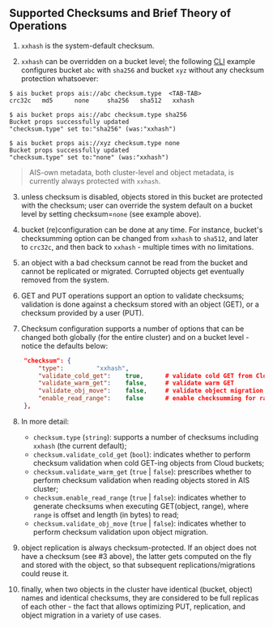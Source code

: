 ## Supported Checksums and Brief Theory of Operations

1. `xxhash` is the system-default checksum.

2. `xxhash` can be overridden on a bucket level; the following [CLI](/docs/cli.md) example configures bucket `abc` with `sha256` and bucket `xyz` without any checksum protection whatsoever:

```console
$ ais bucket props ais://abc checksum.type  <TAB-TAB>
crc32c   md5      none     sha256   sha512   xxhash

$ ais bucket props ais://abc checksum.type sha256
Bucket props successfully updated
"checksum.type" set to:"sha256" (was:"xxhash")

$ ais bucket props ais://xyz checksum.type none
Bucket props successfully updated
"checksum.type" set to:"none" (was:"xxhash")
```

> AIS-own metadata, both cluster-level and object metadata, is currently always protected with `xxhash`.

3. unless checksum is disabled, objects stored in this bucket are protected with the checksum; user can override the system default on a bucket level by setting checksum=`none` (see example above).

4. bucket (re)configuration can be done at any time. For instance, bucket's checksumming option can be changed from `xxhash` to `sha512`,  and later to `crc32c`, and then back to `xxhash` - multiple times with no limitations.

5. an object with a bad checksum cannot be read from the bucket and cannot be replicated or migrated. Corrupted objects get eventually removed from the system.

6. GET and PUT operations support an option to validate checksums; validation is done against a checksum stored with an object (GET), or a checksum provided by a user (PUT).

7. Checksum configuration supports a number of options that can be changed both globally (for the entire cluster) and on a bucket level - notice the defaults below:

```json
	"checksum": {
		"type":			"xxhash",
		"validate_cold_get":	true,      # validate cold GET from Cloud buckets
		"validate_warm_get":	false,     # validate warm GET
		"validate_obj_move":	false,     # validate object migration
		"enable_read_range":	false      # enable checksumming for ranges
	},
```

8. In more detail:

	* `checksum.type` (`string`): supports a number of checksums including `xxhash` (the current default);
	* `checksum.validate_cold_get` (`bool`): indicates whether to perform checksum validation when cold GET-ing objects from Cloud buckets;
	* `checksum.validate_warm_get` (`true` | `false`): prescribes whether to perform checksum validation when reading objects stored in AIS cluster;
	* `checksum.enable_read_range` (`true` | `false`): indicates whether to generate checksums when executing GET(object, range), where `range` is offset and length (in bytes) to read;
	* `checksum.validate_obj_move` (`true` | `false`): indicates whether to perform checksum validation upon object migration.

9. object replication is always checksum-protected. If an object does not have a checksum (see #3 above), the latter gets computed on the fly and stored with the object, so that subsequent replications/migrations could reuse it.

10. finally, when two objects in the cluster have identical (bucket, object) names and identical checksums, they are considered to be full replicas of each other - the fact that allows optimizing PUT, replication, and object migration in a variety of use cases.
